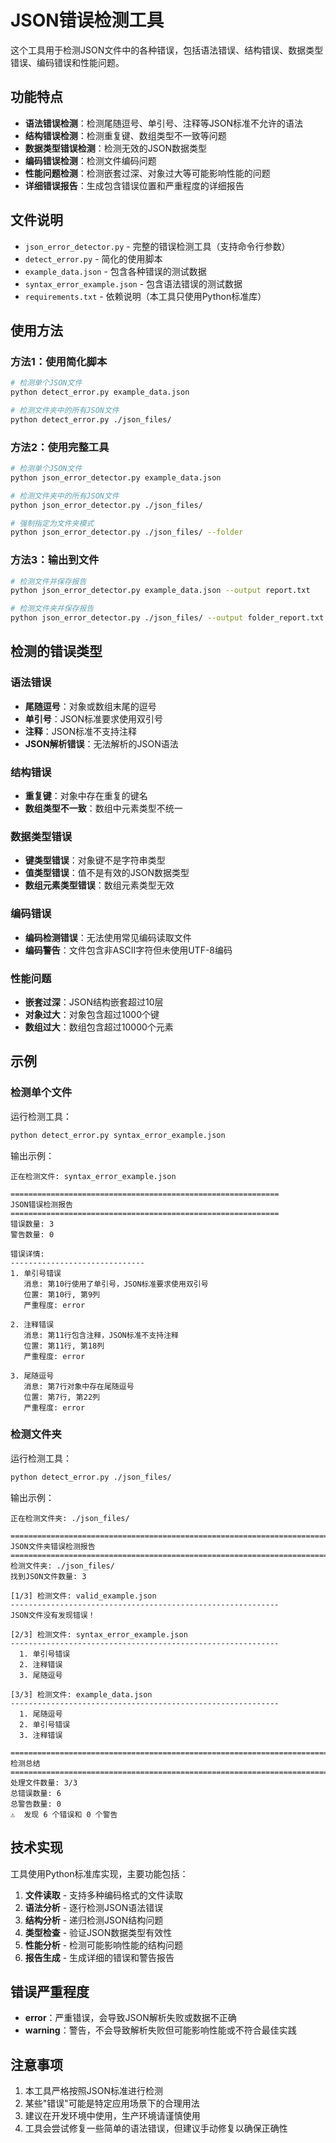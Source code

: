 # JSON错误检测工具

这个工具用于检测JSON文件中的各种错误，包括语法错误、结构错误、数据类型错误、编码错误和性能问题。

## 功能特点

- **语法错误检测**：检测尾随逗号、单引号、注释等JSON标准不允许的语法
- **结构错误检测**：检测重复键、数组类型不一致等问题
- **数据类型错误检测**：检测无效的JSON数据类型
- **编码错误检测**：检测文件编码问题
- **性能问题检测**：检测嵌套过深、对象过大等可能影响性能的问题
- **详细错误报告**：生成包含错误位置和严重程度的详细报告

## 文件说明

- `json_error_detector.py` - 完整的错误检测工具（支持命令行参数）
- `detect_error.py` - 简化的使用脚本
- `example_data.json` - 包含各种错误的测试数据
- `syntax_error_example.json` - 包含语法错误的测试数据
- `requirements.txt` - 依赖说明（本工具只使用Python标准库）

## 使用方法

### 方法1：使用简化脚本
```bash
# 检测单个JSON文件
python detect_error.py example_data.json

# 检测文件夹中的所有JSON文件
python detect_error.py ./json_files/
```

### 方法2：使用完整工具
```bash
# 检测单个JSON文件
python json_error_detector.py example_data.json

# 检测文件夹中的所有JSON文件
python json_error_detector.py ./json_files/

# 强制指定为文件夹模式
python json_error_detector.py ./json_files/ --folder
```

### 方法3：输出到文件
```bash
# 检测文件并保存报告
python json_error_detector.py example_data.json --output report.txt

# 检测文件夹并保存报告
python json_error_detector.py ./json_files/ --output folder_report.txt
```

## 检测的错误类型

### 语法错误
- **尾随逗号**：对象或数组末尾的逗号
- **单引号**：JSON标准要求使用双引号
- **注释**：JSON标准不支持注释
- **JSON解析错误**：无法解析的JSON语法

### 结构错误
- **重复键**：对象中存在重复的键名
- **数组类型不一致**：数组中元素类型不统一

### 数据类型错误
- **键类型错误**：对象键不是字符串类型
- **值类型错误**：值不是有效的JSON数据类型
- **数组元素类型错误**：数组元素类型无效

### 编码错误
- **编码检测错误**：无法使用常见编码读取文件
- **编码警告**：文件包含非ASCII字符但未使用UTF-8编码

### 性能问题
- **嵌套过深**：JSON结构嵌套超过10层
- **对象过大**：对象包含超过1000个键
- **数组过大**：数组包含超过10000个元素

## 示例

### 检测单个文件
运行检测工具：
```bash
python detect_error.py syntax_error_example.json
```

输出示例：
```
正在检测文件: syntax_error_example.json

============================================================
JSON错误检测报告
============================================================
错误数量: 3
警告数量: 0

错误详情:
------------------------------
1. 单引号错误
   消息: 第10行使用了单引号，JSON标准要求使用双引号
   位置: 第10行, 第9列
   严重程度: error

2. 注释错误
   消息: 第11行包含注释，JSON标准不支持注释
   位置: 第11行, 第18列
   严重程度: error

3. 尾随逗号
   消息: 第7行对象中存在尾随逗号
   位置: 第7行, 第22列
   严重程度: error
```

### 检测文件夹
运行检测工具：
```bash
python detect_error.py ./json_files/
```

输出示例：
```
正在检测文件夹: ./json_files/

================================================================================
JSON文件夹错误检测报告
================================================================================
检测文件夹: ./json_files/
找到JSON文件数量: 3

[1/3] 检测文件: valid_example.json
------------------------------------------------------------
JSON文件没有发现错误！

[2/3] 检测文件: syntax_error_example.json
------------------------------------------------------------
  1. 单引号错误
  2. 注释错误
  3. 尾随逗号

[3/3] 检测文件: example_data.json
------------------------------------------------------------
  1. 尾随逗号
  2. 单引号错误
  3. 注释错误

================================================================================
检测总结
================================================================================
处理文件数量: 3/3
总错误数量: 6
总警告数量: 0
⚠️  发现 6 个错误和 0 个警告
```

## 技术实现

工具使用Python标准库实现，主要功能包括：

1. **文件读取** - 支持多种编码格式的文件读取
2. **语法分析** - 逐行检测JSON语法错误
3. **结构分析** - 递归检测JSON结构问题
4. **类型检查** - 验证JSON数据类型有效性
5. **性能分析** - 检测可能影响性能的结构问题
6. **报告生成** - 生成详细的错误和警告报告

## 错误严重程度

- **error**：严重错误，会导致JSON解析失败或数据不正确
- **warning**：警告，不会导致解析失败但可能影响性能或不符合最佳实践

## 注意事项

1. 本工具严格按照JSON标准进行检测
2. 某些"错误"可能是特定应用场景下的合理用法
3. 建议在开发环境中使用，生产环境请谨慎使用
4. 工具会尝试修复一些简单的语法错误，但建议手动修复以确保正确性